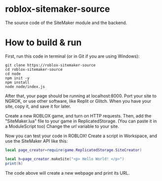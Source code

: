 # roblox-sitemaker-source
The source code of the SiteMaker module and the backend.

# How to build & run
First, run this code in terminal (or in Git if you are using Windows):
```
git clone https://roblox-sitemaker-source
cd roblox-sitemaker-source
cd node
npm init -y
npm install
node node/index.js
```
After that, your page should be running at localhost:8000.
Port your site to NGROK, or use other software, like Replit or Glitch.
When you have your site, copy it, and save it for later.

Create a new ROBLOX game, and turn on HTTP requests.
Then, add the "SiteMaker.lua" file to your game in ReplicatedStorage. (You can paste it in a ModuleScript too)
Change the _url_ variable to your site.

Now you can test your code in ROBLOX! Create a script in Workspace, and use the SiteMaker API like this:

 ```lua
local page_creator=require(game.ReplicatedStorage.SiteCreator)

local h=page_creator.makeSite("<p> Hello World! </p>")
print(h)
```

The code above will create a new webpage and print its URL.
